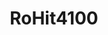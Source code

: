 ---
title: RoHit4100
github: https://github.com/RoHit4100
mode: dark
transition: 1s
score: 75.5
archetype:
- Animation
- Little Bit of Everything
---